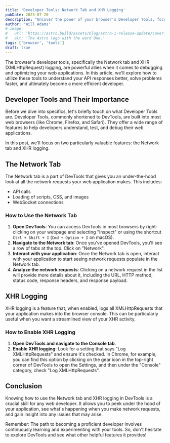 ```yaml
---
title: 'Developer Tools: Network Tab and XHR Logging'
pubDate: 2023-07-20
description: "Uncover the power of your browser's Developer Tools, focusing on the Network tab and XHR logging, to debug and optimize your web applications more effectively"
author: 'Will Adams'
# image:
#   url: 'https://astro.build/assets/blog/astro-1-release-update/cover.jpeg'
#   alt: 'The Astro logo with the word One.'
tags: ['browser', 'tools']
draft: true
---
```


The browser's developer tools, specifically the Network tab and XHR (XMLHttpRequest) logging, are powerful allies when it comes to debugging and optimizing your web applications. In this article, we'll explore how to utilize these tools to understand your API responses better, solve problems faster, and ultimately become a more efficient developer.

## Developer Tools and Their Importance

Before we dive into specifics, let's briefly touch on what Developer Tools are. Developer Tools, commonly shortened to DevTools, are built into most web browsers (like Chrome, Firefox, and Safari). They offer a wide range of features to help developers understand, test, and debug their web applications.

In this post, we'll focus on two particularly valuable features: the Network tab and XHR logging.

## The Network Tab

The Network tab is a part of DevTools that gives you an under-the-hood look at all the network requests your web application makes. This includes:

- API calls
- Loading of scripts, CSS, and images
- WebSocket connections

### How to Use the Network Tab

1. **Open DevTools**: You can access DevTools in most browsers by right-clicking on your webpage and selecting "Inspect" or using the shortcut `Ctrl + Shift + I` (`Cmd + Option + I` on macOS).
2. **Navigate to the Network tab**: Once you've opened DevTools, you'll see a row of tabs at the top. Click on "Network".
3. **Interact with your application**: Once the Network tab is open, interact with your application to start seeing network requests populate in the Network tab.
4. **Analyze the network requests**: Clicking on a network request in the list will provide more details about it, including the URL, HTTP method, status code, response headers, and response payload.

## XHR Logging

XHR logging is a feature that, when enabled, logs all XMLHttpRequests that your application makes into the browser console. This can be particularly useful when you want a streamlined view of your XHR activity.

### How to Enable XHR Logging

1. **Open DevTools and navigate to the Console tab**.
2. **Enable XHR logging**: Look for a setting that says "Log XMLHttpRequests" and ensure it's checked. In Chrome, for example, you can find this option by clicking on the gear icon in the top-right corner of DevTools to open the Settings, and then under the "Console" category, check "Log XMLHttpRequests".

## Conclusion

Knowing how to use the Network tab and XHR logging in DevTools is a crucial skill for any web developer. It allows you to peek under the hood of your application, see what's happening when you make network requests, and gain insight into any issues that may arise.

Remember: The path to becoming a proficient developer involves continuously learning and experimenting with your tools. So, don't hesitate to explore DevTools and see what other helpful features it provides!

